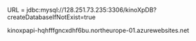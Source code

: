 URL = jdbc:mysql://128.251.73.235:3306/kinoXpDB?createDatabaseIfNotExist=true


kinoxpapi-hqhfffgncxdhf6bu.northeurope-01.azurewebsites.net


